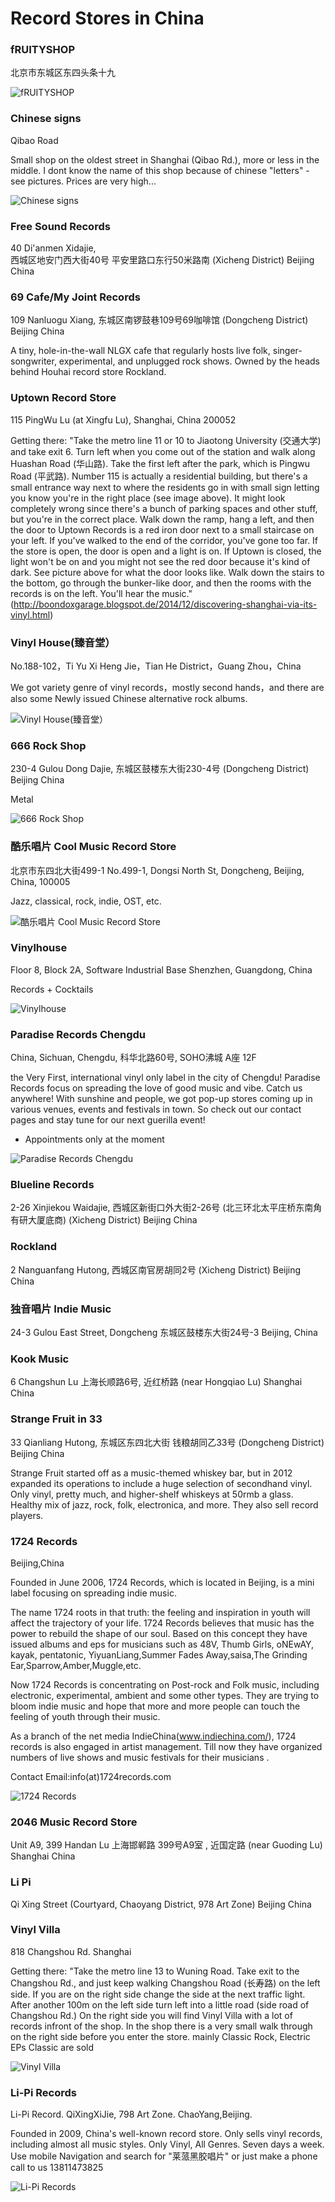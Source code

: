 # Record Stores in China

### fRUITYSHOP

北京市东城区东四头条十九

![fRUITYSHOP](https://discogslabs.imgix.net/vinylhub/5a8b7f2cae7114002f8019c6.jpg?auto=compress%2Cformat&fit=max&fm=jpg&h=2000&w=2000&s=188919b0dfc90b0395fe826941edbc23 "fRUITYSHOP")

### Chinese signs

Qibao Road

Small shop on the oldest street in Shanghai (Qibao  Rd.), more or less in the middle. I dont know the name of this shop because of chinese "letters" - see pictures.
Prices are very high...

![Chinese signs](https://discogslabs.imgix.net/vinylhub/57c2a66283c1f9001d0851f2.jpg?auto=compress%2Cformat&fit=max&fm=jpg&h=2000&w=2000&s=2632b8ff2e969f648678a2f60b9965b3 "Chinese signs")

### Free Sound Records

40 Di'anmen Xidajie,  
西城区地安门西大街40号 
平安里路口东行50米路南
(Xicheng District)
Beijing
China

### 69 Cafe/My Joint Records

109 Nanluogu Xiang, 
东城区南锣鼓巷109号69咖啡馆
(Dongcheng District)
Beijing
China

A tiny, hole-in-the-wall NLGX cafe that regularly hosts live folk, singer-songwriter, experimental, and unplugged rock shows. Owned by the heads behind Houhai record store Rockland.

### Uptown Record Store

115 PingWu Lu (at Xingfu Lu), Shanghai, China 200052

Getting there: "Take the metro line 11 or 10 to Jiaotong University (交通大学) and take exit 6.  Turn left when you come out of the station and walk along Huashan Road (华山路).  Take the first left after the park, which is Pingwu Road (平武路).  Number 115 is actually a residential building, but there's a small entrance way next to where the residents go in with small sign letting you know you're in the right place (see image above).  It might look completely wrong since there's a bunch of parking spaces and other stuff, but you're in the correct place.  Walk down the ramp, hang a left, and then the door to Uptown Records is a red iron door next to a small staircase on your left.  If you've walked to the end of the corridor, you've gone too far.  If the store is open, the door is open and a light is on.  If Uptown is closed, the light won't be on and you might not see the red door because it's kind of dark.  See picture above for what the door looks like.  Walk down the stairs to the bottom, go through the bunker-like door, and then the rooms with the records is on the left.  You'll hear the music." (http://boondoxgarage.blogspot.de/2014/12/discovering-shanghai-via-its-vinyl.html)

### Vinyl House(臻音堂）

No.188-102，Ti Yu Xi Heng Jie，Tian He District，Guang Zhou，China

We got  variety genre of vinyl records，mostly second hands，and there are also some Newly issued Chinese alternative rock albums.

![Vinyl House(臻音堂）](https://discogslabs.imgix.net/vinylhub/5a79765a081ef5002c5b753e.jpg?auto=compress%2Cformat&fit=max&fm=jpg&h=2000&w=2000&s=5dd37964c01b6a992e2b23f97cc94057 "Vinyl House(臻音堂）")

### 666 Rock Shop

230-4 Gulou Dong Dajie, 
东城区鼓楼东大街230-4号
(Dongcheng District)
Beijing
China

Metal

![666 Rock Shop](https://discogslabs.imgix.net/vinylhub/59b124e58ca176003253333e.jpg?auto=compress%2Cformat&fit=max&fm=jpg&h=2000&w=2000&s=3f2f20d8b2f1610ee8b18b5227a0f066 "666 Rock Shop")

### 酷乐唱片 Cool Music Record Store

北京市东四北大街499-1
No.499-1, Dongsi North St, Dongcheng, Beijing, China, 100005

Jazz, classical, rock, indie, OST, etc.

![酷乐唱片 Cool Music Record Store](https://discogslabs.imgix.net/vinylhub/5a23ee9e981ece004423d2a6.jpg?auto=compress%2Cformat&fit=max&fm=jpg&h=2000&w=2000&s=5ac5866948cbb11ef15886df822bc277 "酷乐唱片 Cool Music Record Store")

### Vinylhouse

Floor 8, Block 2A, Software Industrial Base
Shenzhen, Guangdong, China

Records + Cocktails

![Vinylhouse](https://discogslabs.imgix.net/vinylhub/5a4c716e91b0e500802c674e.jpg?auto=compress%2Cformat&fit=max&fm=jpg&h=2000&w=2000&s=4561d6b807f62411b8cac38e0213e7fa "Vinylhouse")

### Paradise Records Chengdu

China, Sichuan, Chengdu, 科华北路60号, SOHO沸城 A座 12F

the Very First, international vinyl only label in the city of Chengdu!
Paradise Records focus on spreading the love of good music and vibe.
Catch us anywhere! With sunshine and people, we got pop-up stores coming up in various venues, events and festivals in town.
So check out our contact pages and stay tune for our next guerilla event!

* Appointments only at the moment

![Paradise Records Chengdu](https://discogslabs.imgix.net/vinylhub/5a326ab8966ece002c6960a7.jpg?auto=compress%2Cformat&fit=max&fm=jpg&h=2000&w=2000&s=6d144b89850ea83ebddb03b2d683860b "Paradise Records Chengdu")

### Blueline Records

2-26 Xinjiekou Waidajie, 
西城区新街口外大街2-26号 
(北三环北太平庄桥东南角有研大厦底商)
(Xicheng District)
Beijing
China

### Rockland

2 Nanguanfang Hutong, 
西城区南官房胡同2号
(Xicheng District)
Beijing
China

### 独音唱片 Indie Music

24-3 Gulou East Street, Dongcheng
东城区鼓楼东大街24号-3
Beijing, China

### Kook Music

6 Changshun Lu
上海长顺路6号, 近红桥路
(near Hongqiao Lu)
Shanghai
China

### Strange Fruit in 33

33 Qianliang Hutong, 
东城区东四北大街 
钱粮胡同乙33号
(Dongcheng District)
Beijing
China

Strange Fruit started off as a music-themed whiskey bar, but in 2012 expanded its operations to include a huge selection of secondhand vinyl. Only vinyl, pretty much, and higher-shelf whiskeys at 50rmb a glass. Healthy mix of jazz, rock, folk, electronica, and more. They also sell record players.

### 1724 Records

Beijing,China

Founded in June 2006, 1724 Records, which is located in Beijing, is a mini label focusing on spreading indie music.

The name 1724 roots in that truth: the feeling and inspiration in youth will affect the trajectory of your life. 1724 Records believes that music has the power to rebuild the shape of our soul. Based on this concept they have issued albums and eps for musicians such as 48V, Thumb Girls, oNEwAY, kayak, pentatonic, YiyuanLiang,Summer Fades Away,saisa,The Grinding Ear,Sparrow,Amber,Muggle,etc.

Now 1724 Records is concentrating on Post-rock and Folk music, including electronic, experimental, ambient and some other types. They are trying to bloom indie music and hope that more and more people can touch the feeling of youth through their music.

As a branch of the net media IndieChina(www.indiechina.com/), 1724 records is also engaged in artist management. Till now they have organized numbers of live shows and music festivals for their musicians .

Contact
Email:info(at)1724records.com

![1724 Records](https://discogslabs.imgix.net/vinylhub/5ad8b65ec518b8004ee0d8c8.jpg?auto=compress%2Cformat&fit=max&fm=jpg&h=2000&w=2000&s=2469d8cec63d413d13c0cd3c34bfaaaa "1724 Records")

### 2046 Music Record Store

Unit A9, 399 Handan Lu
上海邯郸路 399号A9室 , 近国定路
(near Guoding Lu)
Shanghai
China

### Li Pi

Qi Xing Street 
(Courtyard, Chaoyang District, 978 Art Zone)
Beijing
China

### Vinyl Villa

818 Changshou Rd. Shanghai

Getting there: "Take the metro line 13 to Wuning Road. Take exit to the Changshou Rd., and just keep walking Changshou Road (长寿路) on the left side. If you are on the right side change the side at the next traffic light. After another 100m on the left side turn left into a little road (side road of Changshou Rd.) On the right side you will find Vinyl Villa with a lot of records infront of the shop. In the shop there is a very small walk through on the right side before you enter the store.
mainly Classic Rock, Electric EPs Classic are sold

![Vinyl Villa](https://discogslabs.imgix.net/vinylhub/5acf1f85525759002a980517.jpg?auto=compress%2Cformat&fit=max&fm=jpg&h=2000&w=2000&s=167c6678359c67a7ca2e0a75e13794e9 "Vinyl Villa")

### Li-Pi Records

Li-Pi Record. 
QiXingXiJie, 798 Art Zone.
ChaoYang,Beijing.

Founded in 2009, China's well-known record store. Only sells vinyl records, including almost all music styles.
Only Vinyl, All Genres.
Seven days a week.
Use mobile Navigation and search for "莱蒎黑胶唱片" or just make a phone call to us 13811473825

![Li-Pi Records](https://discogslabs.imgix.net/vinylhub/5b616068cddb5e00270d635c.jpg?auto=compress%2Cformat&fit=max&fm=jpg&h=2000&w=2000&s=d3b98afba6e5a40860572615b4456266 "Li-Pi Records")


